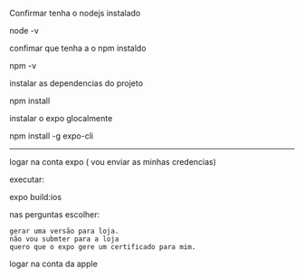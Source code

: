 Confirmar tenha o nodejs instalado

node -v

confimar que tenha a o npm instaldo 

npm -v 

instalar as dependencias do projeto 

npm install 

instalar o expo glocalmente 

npm install -g expo-cli

---------------------
logar na conta expo 
( vou enviar as minhas credencias)


executar:

expo build:ios 

nas perguntas escolher:

    gerar uma versão para loja. 
    não vou submter para a loja
    quero que o expo gere um certificado para mim.

logar na conta da apple